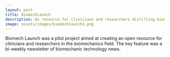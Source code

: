 ```yaml
---
layout: post
title: BiomechLaunch
description: An resource for clinicians and researchers distilling biomechanics technology news
image: assets/images/biomechlaunch1.png
---
```


Biomech Launch was a pilot project aimed at creating an open resource for clinicians and researchers in the biomechanics field. The key feature was a bi-weekly newsletter of biomechanic technology news.
